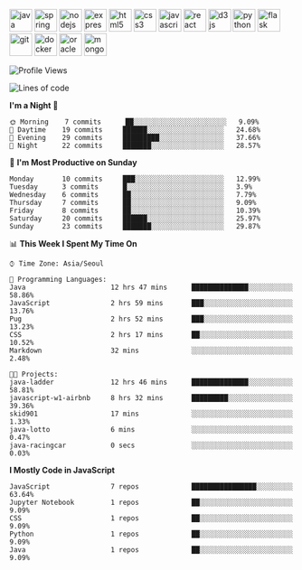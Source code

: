 <p align="left">
    <img src="https://devicons.github.io/devicon/devicon.git/icons/java/java-original-wordmark.svg" alt="java" width="40" height="40"/>
    <img src="https://www.vectorlogo.zone/logos/springio/springio-icon.svg" alt="spring" width="40" height="40"/>
    <img src="https://devicons.github.io/devicon/devicon.git/icons/nodejs/nodejs-original-wordmark.svg" alt="nodejs" width="40" height="40"/>
    <img src="https://devicons.github.io/devicon/devicon.git/icons/express/express-original-wordmark.svg" alt="express" width="40" height="40"/>
    <img src="https://devicons.github.io/devicon/devicon.git/icons/html5/html5-original-wordmark.svg" alt="html5" width="40" height="40"/>
    <img src="https://devicons.github.io/devicon/devicon.git/icons/css3/css3-original-wordmark.svg" alt="css3" width="40" height="40"/>
    <img src="https://devicons.github.io/devicon/devicon.git/icons/javascript/javascript-original.svg" alt="javascript" width="40" height="40"/>
    <img src="https://devicons.github.io/devicon/devicon.git/icons/react/react-original-wordmark.svg" alt="react" width="40" height="40"/>
    <img src="https://devicons.github.io/devicon/devicon.git/icons/d3js/d3js-original.svg" alt="d3js" width="40" height="40"/>
    <img src="https://devicons.github.io/devicon/devicon.git/icons/python/python-original.svg" alt="python" width="40" height="40"/>
    <img src="https://www.vectorlogo.zone/logos/pocoo_flask/pocoo_flask-icon.svg" alt="flask" width="40" height="40"/>
    <img src="https://www.vectorlogo.zone/logos/git-scm/git-scm-icon.svg" alt="git" width="40" height="40"/>
    <img src="https://devicons.github.io/devicon/devicon.git/icons/docker/docker-original-wordmark.svg" alt="docker" width="40" height="40"/>
    <img src="https://devicons.github.io/devicon/devicon.git/icons/oracle/oracle-original.svg" alt="oracle" width="40" height="40"/>
    <img src="https://devicons.github.io/devicon/devicon.git/icons/mongodb/mongodb-original-wordmark.svg" alt="mongodb" width="40" height="40"/>
</p>

<!--START_SECTION:waka-->
![Profile Views](http://img.shields.io/badge/Profile%20Views-222-blue)

![Lines of code](https://img.shields.io/badge/From%20Hello%20World%20I%27ve%20Written-293262%20lines%20of%20code-blue)

**I'm a Night 🦉** 

```text
🌞 Morning    7 commits      ██░░░░░░░░░░░░░░░░░░░░░░░   9.09% 
🌆 Daytime    19 commits     ██████░░░░░░░░░░░░░░░░░░░   24.68% 
🌃 Evening    29 commits     █████████░░░░░░░░░░░░░░░░   37.66% 
🌙 Night      22 commits     ███████░░░░░░░░░░░░░░░░░░   28.57%

```
📅 **I'm Most Productive on Sunday** 

```text
Monday       10 commits     ███░░░░░░░░░░░░░░░░░░░░░░   12.99% 
Tuesday      3 commits      █░░░░░░░░░░░░░░░░░░░░░░░░   3.9% 
Wednesday    6 commits      ██░░░░░░░░░░░░░░░░░░░░░░░   7.79% 
Thursday     7 commits      ██░░░░░░░░░░░░░░░░░░░░░░░   9.09% 
Friday       8 commits      ██░░░░░░░░░░░░░░░░░░░░░░░   10.39% 
Saturday     20 commits     ██████░░░░░░░░░░░░░░░░░░░   25.97% 
Sunday       23 commits     ███████░░░░░░░░░░░░░░░░░░   29.87%

```


📊 **This Week I Spent My Time On** 

```text
⌚︎ Time Zone: Asia/Seoul

💬 Programming Languages: 
Java                     12 hrs 47 mins      ██████████████░░░░░░░░░░░   58.86% 
JavaScript               2 hrs 59 mins       ███░░░░░░░░░░░░░░░░░░░░░░   13.76% 
Pug                      2 hrs 52 mins       ███░░░░░░░░░░░░░░░░░░░░░░   13.23% 
CSS                      2 hrs 17 mins       ██░░░░░░░░░░░░░░░░░░░░░░░   10.52% 
Markdown                 32 mins             ░░░░░░░░░░░░░░░░░░░░░░░░░   2.48%

🐱‍💻 Projects: 
java-ladder              12 hrs 46 mins      ██████████████░░░░░░░░░░░   58.81% 
javascript-w1-airbnb     8 hrs 32 mins       █████████░░░░░░░░░░░░░░░░   39.36% 
skid901                  17 mins             ░░░░░░░░░░░░░░░░░░░░░░░░░   1.33% 
java-lotto               6 mins              ░░░░░░░░░░░░░░░░░░░░░░░░░   0.47% 
java-racingcar           0 secs              ░░░░░░░░░░░░░░░░░░░░░░░░░   0.03%

```

**I Mostly Code in JavaScript** 

```text
JavaScript               7 repos             ████████████████░░░░░░░░░   63.64% 
Jupyter Notebook         1 repos             ██░░░░░░░░░░░░░░░░░░░░░░░   9.09% 
CSS                      1 repos             ██░░░░░░░░░░░░░░░░░░░░░░░   9.09% 
Python                   1 repos             ██░░░░░░░░░░░░░░░░░░░░░░░   9.09% 
Java                     1 repos             ██░░░░░░░░░░░░░░░░░░░░░░░   9.09%

```



<!--END_SECTION:waka-->
